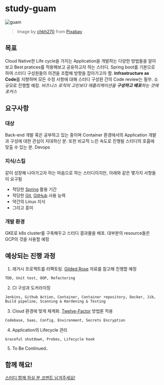 # study-guam

![guam](https://cdn.pixabay.com/photo/2015/08/14/04/01/sea-887899_1280.jpg)
> Image by <a href="https://pixabay.com/users/chkh270-1299543/?utm_source=link-attribution&amp;utm_medium=referral&amp;utm_campaign=image&amp;utm_content=887899">chkh270</a> from <a href="https://pixabay.com/?utm_source=link-attribution&amp;utm_medium=referral&amp;utm_campaign=image&amp;utm_content=887899">Pixabay</a>

## 목표
Cloud Native한 Life cycle을 가지는 Application을 개발하는 다양한 방법들을 알아보고 Best pratices를 적용해보고 공유하고자 하는 스터디.
Spring boot를 기본으로 하여 스터디 구성원들의 의견을 조합해 방향을 잡아가고자 함. **Infrastructure as Code**를 지향하며 모든 수정 사항에 대해 스터디 구성원 간의 Code review는 필쑤. 소규모로 진행할 예정.
_비즈니스 로직의 고민보다 애플리케이션을 **구성하고 배포**하는 것에 포커스_


## 요구사항

### 대상
Back-end 개발 혹은 공부하고 있는 중이며 Container 환경에서의 Application 개발과 구성에 대한 관심이 지대하신 분.
또한 비교적 느린 속도로 진행될 스터디의 호흡에 맞출 수 있는 분. Devops

### 지식/스킬
같이 성장해 나아가고자 하는 마음으로 하는 스터디이지만, 아래와 같은 몇가지 사항들이 요구됨
* 적당한 [Spring](https://spring.io/) 활용 기간
* 적당한 [Git](https://git-scm.com/), [GitHub](https://github.com/) 사용 능력
* 약간의 Linux 지식
* 그리고 흥미

### 개발 환경
GKE로 k8s cluster를 구축해두고 스터디 결과물을 배포.
대부분의 resource들은 GCP의 것을 사용할 예정

## 예상되는 진행 과정

1. 레거시 프로젝트를 리팩토링. [Gilded Rose](https://github.com/emilybache/GildedRose-Refactoring-Kata) 자료를 참고해 진행할 예정
```
TDD, Unit test, OOP, Refactoring
```
2. CI 구성과 도커라이징
```
Jenkins, Github Action, Container, Container repository, Docker, Jib, Build pipeline, Scanning & Hardening & Testing
```
3. Cloud 환경에 맞게 체계화. [Twelve-Factor](https://12factor.net/) 방법론 적용
```
Codebase, Saas, Config, Environment, Secrets Encryption
```
4. Application의 Lifecycle 관리
```
Graceful shutdown, Probes, Lifecycle hook
```
5. To Be Continued..

## 함께 해요!
[스터디 함께 하실 분 코멘트 남겨주세요!](https://github.com/21kyu/study-guam/issues/1)
